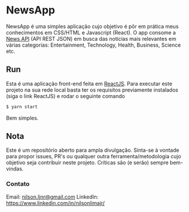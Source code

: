 # NewsApp
NewsApp é uma simples aplicação cujo objetivo é pôr em prática meus conhecimentos em CSS/HTML e Javascript (React). O app consome a [News API](https://newsapi.org/) (API REST JSON) em busca das notícias mais relevantes em várias categorias: Entertainment, Technology, Health, Business, Science etc.

## Run
Esta é uma aplicação front-end feita em [ReactJS](https://reactjs.org/). Para executar este projeto na sua rede local basta ter os requisitos previamente instalados (siga o link ReactJS) e rodar o seguinte comando

```sh
$ yarn start
```

Bem simples.

## Nota
Este é um repositório aberto para ampla divulgação. Sinta-se à vontade para propor issues, PR's ou qualquer outra ferramenta/metodologia cujo objetivo seja contribuir neste projeto. Críticas são (e serão) sempre bem-vindas.

### Contato
Email: nilson.ljnr@gmail.com
LinkedIn: https://www.linkedin.com/in/nilsonlimajr/
